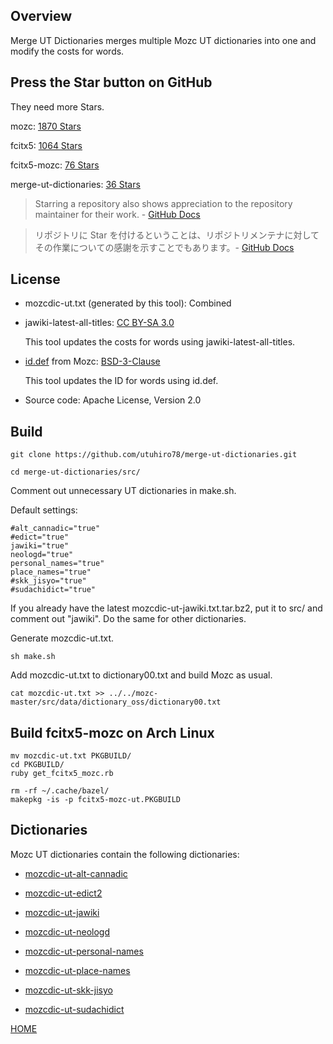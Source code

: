 ## Overview

Merge UT Dictionaries merges multiple Mozc UT dictionaries into one and modify the costs for words.

## Press the Star button on GitHub

They need more Stars.

mozc: [1870 Stars](https://github.com/google/mozc)

fcitx5: [1064 Stars](https://github.com/fcitx/fcitx5)

fcitx5-mozc: [76 Stars](https://github.com/fcitx/mozc)


merge-ut-dictionaries: [36 Stars](https://github.com/utuhiro78/merge-ut-dictionaries)

> Starring a repository also shows appreciation to the repository maintainer for their work. - [GitHub Docs](https://docs.github.com/en/get-started/exploring-projects-on-github/saving-repositories-with-stars)

> リポジトリに Star を付けるということは、リポジトリメンテナに対してその作業についての感謝を示すことでもあります。- [GitHub Docs](https://docs.github.com/ja/get-started/exploring-projects-on-github/saving-repositories-with-stars)

## License

- mozcdic-ut.txt (generated by this tool): Combined

- jawiki-latest-all-titles: [CC BY-SA 3.0](https://ja.wikipedia.org/wiki/Wikipedia:ウィキペディアを二次利用する)

    This tool updates the costs for words using jawiki-latest-all-titles.

- [id.def](https://github.com/google/mozc/blob/master/src/data/dictionary_oss/id.def) from Mozc: [BSD-3-Clause](https://github.com/google/mozc)

    This tool updates the ID for words using id.def.

- Source code: Apache License, Version 2.0

## Build

```
git clone https://github.com/utuhiro78/merge-ut-dictionaries.git

cd merge-ut-dictionaries/src/
```

Comment out unnecessary UT dictionaries in make.sh.

Default settings:

```
#alt_cannadic="true"
#edict="true"
jawiki="true"
neologd="true"
personal_names="true"
place_names="true"
#skk_jisyo="true"
#sudachidict="true"
```

If you already have the latest mozcdic-ut-jawiki.txt.tar.bz2, put it to src/ and comment out "jawiki". Do the same for other dictionaries.

Generate mozcdic-ut.txt.

```
sh make.sh
```

Add mozcdic-ut.txt to dictionary00.txt and build Mozc as usual.

```
cat mozcdic-ut.txt >> ../../mozc-master/src/data/dictionary_oss/dictionary00.txt
```

## Build fcitx5-mozc on Arch Linux

```
mv mozcdic-ut.txt PKGBUILD/
cd PKGBUILD/
ruby get_fcitx5_mozc.rb

rm -rf ~/.cache/bazel/
makepkg -is -p fcitx5-mozc-ut.PKGBUILD
```

## Dictionaries

Mozc UT dictionaries contain the following dictionaries:

- [mozcdic-ut-alt-cannadic](https://github.com/utuhiro78/mozcdic-ut-alt-cannadic)

- [mozcdic-ut-edict2](https://github.com/utuhiro78/mozcdic-ut-edict2)

- [mozcdic-ut-jawiki](https://github.com/utuhiro78/mozcdic-ut-jawiki)

- [mozcdic-ut-neologd](https://github.com/utuhiro78/mozcdic-ut-neologd)

- [mozcdic-ut-personal-names](https://github.com/utuhiro78/mozcdic-ut-personal-names)

- [mozcdic-ut-place-names](https://github.com/utuhiro78/mozcdic-ut-place-names)

- [mozcdic-ut-skk-jisyo](https://github.com/utuhiro78/mozcdic-ut-skk-jisyo)

- [mozcdic-ut-sudachidict](https://github.com/utuhiro78/mozcdic-ut-sudachidict)


[HOME](http://linuxplayers.g1.xrea.com/mozc-ut.html)
